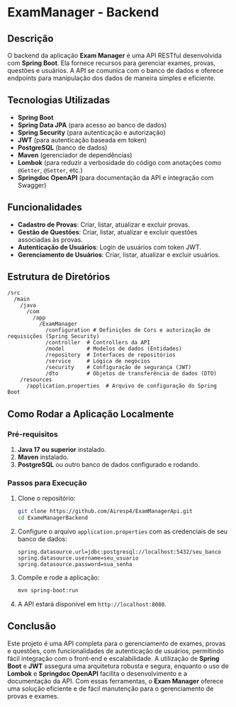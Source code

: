 # ExamManager - Backend

## Descrição

O backend da aplicação **Exam Manager** é uma API RESTful desenvolvida com **Spring Boot**. Ela fornece recursos para gerenciar exames, provas, questões e usuários. A API se comunica com o banco de dados e oferece endpoints para manipulação dos dados de maneira simples e eficiente.

## Tecnologias Utilizadas

- **Spring Boot**
- **Spring Data JPA** (para acesso ao banco de dados)
- **Spring Security** (para autenticação e autorização)
- **JWT** (para autenticação baseada em token)
- **PostgreSQL** (banco de dados)
- **Maven** (gerenciador de dependências)
- **Lombok** (para reduzir a verbosidade do código com anotações como `@Getter`, `@Setter`, etc.)
- **Springdoc OpenAPI** (para documentação da API e integração com Swagger)

## Funcionalidades

- **Cadastro de Provas**: Criar, listar, atualizar e excluir provas.
- **Gestão de Questões**: Criar, listar, atualizar e excluir questões associadas às provas.
- **Autenticação de Usuários**: Login de usuários com token JWT.
- **Gerenciamento de Usuários**: Criar, listar, atualizar e excluir usuários.

## Estrutura de Diretórios

```
/src
  /main
    /java
      /com
        /app
          /ExamManager
            /configuration # Definições de Cors e autorização de requisições (Spring Security)
            /controller  # Controllers da API
            /model       # Modelos de dados (Entidades)
            /repository  # Interfaces de repositórios
            /service     # Lógica de negócios
            /security    # Configuração de segurança (JWT)
            /dto         # Objetos de transferência de dados (DTO)
    /resources
      /application.properties  # Arquivo de configuração do Spring Boot
```

## Como Rodar a Aplicação Localmente

### Pré-requisitos

1. **Java 17 ou superior** instalado.
2. **Maven** instalado.
3. **PostgreSQL** ou outro banco de dados configurado e rodando.

### Passos para Execução

1. Clone o repositório:

   ```bash
   git clone https://github.com/Airesp4/ExamManagerApi.git
   cd ExameManagerBackend
   ```

2. Configure o arquivo `application.properties` com as credenciais de seu banco de dados:

   ```properties
   spring.datasource.url=jdbc:postgresql://localhost:5432/seu_banco
   spring.datasource.username=seu_usuario
   spring.datasource.password=sua_senha
   ```

3. Compile e rode a aplicação:

   ```bash
   mvn spring-boot:run
   ```

4. A API estará disponível em `http://localhost:8080`.

## Conclusão

Este projeto é uma API completa para o gerenciamento de exames, provas e questões, com funcionalidades de autenticação de usuários, permitindo fácil integração com o front-end e escalabilidade. A utilização de **Spring Boot** e **JWT** assegura uma arquitetura robusta e segura, enquanto o uso de **Lombok** e **Springdoc OpenAPI** facilita o desenvolvimento e a documentação da API. Com essas ferramentas, o **Exam Manager** oferece uma solução eficiente e de fácil manutenção para o gerenciamento de provas e exames.
